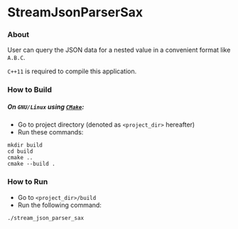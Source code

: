 # StreamJsonParserSax

### About
User can query the JSON data for a nested value in a convenient format like `A.B.C`. 

`C++11` is required to compile this application. 

### How to Build

##### On `GNU/Linux` using [`CMake`](https://cmake.org):

* Go to project directory (denoted as `<project_dir>` hereafter)
* Run these commands:
```
mkdir build
cd build
cmake ..
cmake --build .
```

### How to Run
* Go to `<project_dir>/build`
* Run the following command:
```
./stream_json_parser_sax
```

